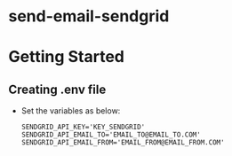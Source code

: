 # send-email-sendgrid

  Getting Started
  ===============

  ## Creating .env file

  - Set the variables as below:

        SENDGRID_API_KEY='KEY_SENDGRID'
        SENDGRID_API_EMAIL_TO='EMAIL_TO@EMAIL_TO.COM'
        SENDGRID_API_EMAIL_FROM='EMAIL_FROM@EMAIL_FROM.COM'
